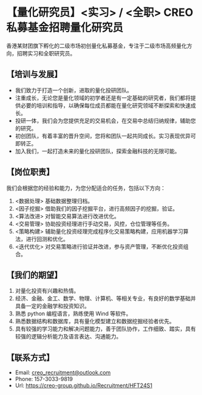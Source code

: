 <meta http-equiv='cache-control' content='no-cache'> 
<meta http-equiv='expires' content='0'> 
<meta http-equiv='pragma' content='no-cache'>

# 【量化研究员】<实习> / <全职> CREO 私募基金招聘量化研究员

香港某财团旗下孵化的二级市场初创量化私募基金，专注于二级市场高频量化方向，招聘实习和全职研究员。

## 【培训与发展】
- 我们致力于打造一个创新，进取的量化投研团队。
- 注重成长，无论您是量化领域的初学者还是有一定基础的研究者，我们都将提供必要的培训和指导，以确保每位成员都能在量化研究领域不断探索和快速成长。
- 投研一体，我们会为您提供充足的交易机会，在交易中总结归纳规律，辅助您的研究。
- 初创团队，有着丰富的晋升空间，您将和团队一起共同成长。实习表现优异可即转正。
- 加入我们，一起打造未来的量化投研团队，探索金融科技的无限可能。

## 【岗位职责】
我们会根据您的经验和能力，为您分配适合的任务，包括以下方向：
1. <数据处理> 基础数据整理归档。
2. <因子挖掘> 借助我们的因子挖掘平台，进行高频因子的挖掘，验证。
3. <算法改进> 对智能交易算法进行改进优化。
4. <交易管理> 协助投资经理进行手动交易，风控，仓位管理等任务。
5. <策略构建> 辅助量化投资经理完成程序化交易策略构建，应用机器学习算法，进行回测和优化。
6. <迭代优化> 对交易策略进行验证并改进，参与资产管理，不断优化投资组合。

## 【我们的期望】
1. 对量化投资有兴趣和热情。
2. 经济、金融、金工、数学、物理、计算机、等相关专业，有良好的数学基础并具备一定的金融学和投资知识。
3. 熟悉 python 编程语言，熟练使用 Wind 等软件。
4. 熟悉数据结构和数据库，具有量化模型建立和数据挖掘经验者优先。
5. 具有较强的学习能力和解决问题能力，善于团队协作，工作细致、踏实，具有较强的逻辑分析能力及语言表达、沟通能力。

## 【联系方式】
- Email: creo_recruitment@outlook.com
- Phone: 157-3033-9819
- Url: https://creo-group.github.io/Recruitment/HFT24S1
